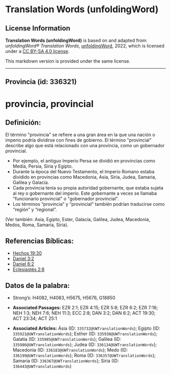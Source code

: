 # Translation Words (unfoldingWord)

## License Information

**Translation Words (unfoldingWord)** is based on and adapted from: _unfoldingWord® Translation Words_, [unfoldingWord](https://unfoldingword.org/utw), 2022, which is licensed under a [CC BY-SA 4.0 license](https://creativecommons.org/licenses/by-sa/4.0/legalcode.en).

This markdown version is provided under the same license.



--------------------------------

## Provincia (id: 336321)

provincia, provincial
=====================

Definición:
-----------

El término "provincia" se refiere a una gran área en la que una nación o imperio podría dividirse con fines de gobierno. El término "provincial" describe algo que está relacionado con una provincia, como un gobernador provincial.

* Por ejemplo, el antiguo Imperio Persa se dividió en provincias como Media, Persia, Siria y Egipto.
* Durante la época del Nuevo Testamento, el Imperio Romano estaba dividido en provincias como Macedonia, Asia, Siria, Judea, Samaria, Galilea y Galacia.
* Cada provincia tenía su propia autoridad gobernante, que estaba sujeta al rey o gobernante del imperio. Este gobernante a veces se llamaba "funcionario provincial" o "gobernador provincial".
* Los términos “provincia” y “provincial” también podrían traducirse como “región” y “regional”.

(Ver también: Asia, Egipto, Ester, Galacia, Galilea, Judea, Macedonia, Medos, Roma, Samaria, Siria).

Referencias Bíblicas:
---------------------

* [Hechos 19:30](https://ref.ly/Acts19:30)
* [Daniel 3:2](https://ref.ly/Dan3:2)
* [Daniel 6:2](https://ref.ly/Dan6:2)
* [Eclesiastés 2:8](https://ref.ly/Eccl2:8)

Datos de la palabra:
--------------------

* Strong’s: H4082, H4083, H5675, H5676, G18850

* **Associated Passages:** EZR 2:1; EZR 4:15; EZR 5:8; EZR 6:2; EZR 7:16; NEH 1:3; NEH 7:6; NEH 11:3; ECC 2:8; DAN 3:2; DAN 6:2; ACT 19:30; ACT 23:34; ACT 25:1
* **Associated Articles:** Ásia (ID: `335732@UWTranslationWords`); Egipto (ID: `335921@UWTranslationWords`); Esther (ID: `335938@UWTranslationWords`); Galatia (ID: `335985@UWTranslationWords`); Galilea (ID: `335986@UWTranslationWords`); Judea (ID: `336134@UWTranslationWords`); Macedonia (ID: `336183@UWTranslationWords`); Medo (ID: `336199@UWTranslationWords`); Roma (ID: `336357@UWTranslationWords`); Samaria (ID: `336367@UWTranslationWords`); Siria (ID: `336443@UWTranslationWords`)

